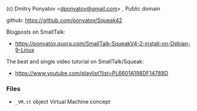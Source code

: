 
(c) Dmitry Ponyatov <<dponyatov@gmail.com>> , Public domain

github: https://github.com/ponyatov/Squeak42

Blogposts on SmallTalk:
- https://ponyatov.quora.com/SmallTalk-SqueakV4-2-install-on-Debian-9-Linux

The best and single video tutorial on SmallTalk/Squeak:
- https://www.youtube.com/playlist?list=PL6601A198DF14788D

### Files

- `_VM.st` object Virtual Machine concept

